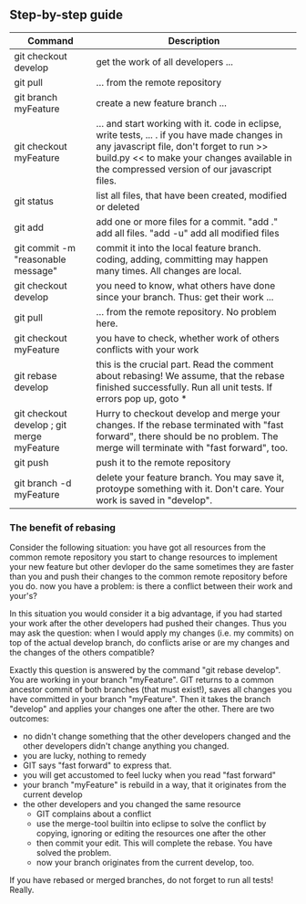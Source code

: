 ## Step-by-step guide

Command | Description
---     |---
git checkout develop | get the work of all developers ... 
git pull | … from the remote repository
git branch myFeature | create a new feature branch ...
git checkout myFeature | … and start working with it. code in eclipse, write tests, ... . if you have made changes in any javascript file, don't forget to run >> build.py << to make your changes available in the compressed version of our javascript files.
git status | list all files, that have been created, modified or deleted
git add <file1> <file2> | add one or more files for a commit. "add ." add all files. "add -u" add all modified files
git commit -m "reasonable message" | commit it into the local feature branch. coding, adding, committing may happen many times. All changes are local. | now everything is committed, the work is done, others should take advantage of your work
git checkout develop | you need to know, what others have done since your branch. Thus: get their work ...
git pull | … from the remote repository. No problem here.
git checkout myFeature | you have to check, whether work of others conflicts with your work
git rebase develop | this is the crucial part. Read the comment about rebasing! We assume, that the rebase finished successfully. Run all unit tests. If errors pop up, goto *
git checkout develop ; git merge myFeature | Hurry to checkout develop and merge your changes. If the rebase terminated with "fast forward", there should be no problem. The merge will terminate with "fast forward", too.
git push | push it to the remote repository
git branch -d myFeature | delete your feature branch. You may save it, protoype something with it. Don't care. Your work is saved in "develop".

### The benefit of rebasing

Consider the following situation: you have got all resources from the common remote repository you start to change resources to implement your new feature but other devloper do the same sometimes they are faster than you and push their changes to the common remote repository before you do. now you have a problem: is there a conflict between their work and your's?

In this situation you would consider it a big advantage, if you had started your work after the other developers had pushed their changes. Thus you may ask the question: when I would apply my changes (i.e. my commits) on top of the actual develop branch, do conflicts arise or are my changes and the changes of the others compatible?

Exactly this question is answered by the command "git rebase develop". You are working in your branch "myFeature". GIT returns to a common ancestor commit of both branches (that must exist!), saves all changes you have committed in your branch "myFeature". Then it takes the branch "develop" and applies your changes one after the other. There are two outcomes:

   + no didn't change something that the other developers changed and the other developers didn't change anything you changed.
   + you are lucky, nothing to remedy
   + GIT says "fast forward" to express that.
   + you will get accustomed to feel lucky when you read "fast forward"
   + your branch "myFeature" is rebuild in a way, that it originates from the current develop
   + the other developers and you changed the same resource
       + GIT complains about a conflict
       + use the merge-tool builtin into eclipse to solve the conflict by copying, ignoring or editing the resources one after the other
       + then commit your edit. This will complete the rebase. You have solved the problem.
       + now your branch originates from the current develop, too.

If you have rebased or merged branches, do not forget to run all tests! Really.